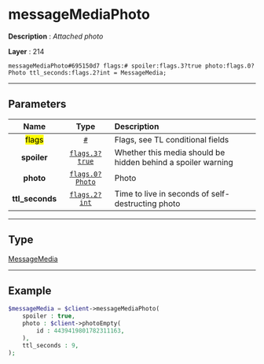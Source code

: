# messageMediaPhoto

**Description** : *Attached photo*

**Layer** : 214

```tl
messageMediaPhoto#695150d7 flags:# spoiler:flags.3?true photo:flags.0?Photo ttl_seconds:flags.2?int = MessageMedia;
```

---

## Parameters

| Name | Type | Description |
| :---: | :---: | :--- |
| <mark>flags</mark> | [`#`](type/#) | Flags, see TL conditional fields |
| **spoiler** | [`flags.3?true`](type/true) | Whether this media should be hidden behind a spoiler warning |
| **photo** | [`flags.0?Photo`](type/Photo) | Photo |
| **ttl_seconds** | [`flags.2?int`](type/int) | Time to live in seconds of self-destructing photo |

---

## Type

[MessageMedia](type/MessageMedia)

---

## Example

```php
$messageMedia = $client->messageMediaPhoto(
	spoiler : true,
	photo : $client->photoEmpty(
		id : 4439419801782311163,
	),
	ttl_seconds : 9,
);
```